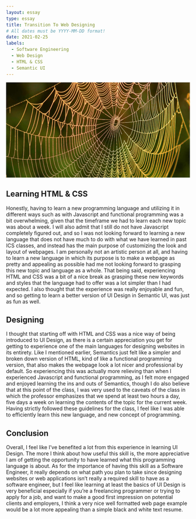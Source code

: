 ```yaml
---
layout: essay
type: essay
title: Transition To Web Designing
# All dates must be YYYY-MM-DD format!
date: 2021-02-25
labels:
  - Software Engineering
  - Web Design
  - HTML & CSS
  - Semantic UI
---
```

<div>
<img class="ui massive centered image" src="../images/spiderweb.jpg">
</div>

## Learning HTML & CSS
Honestly, having to learn a new programming language and utilizing it in different ways such as with Javascript and functional programming was a bit overwhelming, given that the timeframe we had to learn each new topic was about a week. I will also admit that I still do not have Javascript completely figured out, and so I was not looking forward to learning a new language that does not have much to do with what we have learned in past ICS classes, and instead has the main purpose of customizing the look and layout of webpages. I am personally not an artistic person at all, and having to learn a new language in which its purpose is to make a webpage as pretty and appealing as possible had me not looking forward to grasping this new topic and language as a whole. That being said, experiencing HTML and CSS was a bit of a nice break as grasping these new keywords and styles that the language had to offer was a lot simpler than I had expected. I also thought that the experience was really enjoyable and fun, and so getting to learn a better version of UI Design in Semantic UI, was just as fun as well.

## Designing
I thought that starting off with HTML and CSS was a nice way of being introduced to UI Design, as there is a certain appreciation you get for getting to experience one of the main languages for designing websites in its entirety. Like I mentioned earlier, Semantics just felt like a simpler and broken down version of HTML, kind of like a functional programming version, that also makes the webpage look a lot nicer and professional by default. So experiencing this was actually more relieving than when I experienced Javascript and functional programming, as I felt more engaged and enjoyed learning the ins and outs of Semantics, though I do also believe that at this point of the class, I was very used to the caveats of the class in which the professor emphasizes that we spend at least two hours a day, five days a week on learning the contents of the topic for the current week. Having strictly followed these guidelines for the class, I feel like I was able to efficiently learn this new language, and new concept of programming.

## Conclusion
Overall, I feel like I’ve benefited a lot from this experience in learning UI Design. The more I think about how useful this skill is, the more appreciative I am of getting the opportunity to have learned what this programming language is about. As for the importance of having this skill as a Software Engineer, it really depends on what path you plan to take since designing websites or web applications isn’t really a required skill to have as a software engineer, but I feel like learning at least the basics of UI Design is very beneficial especially if you’re a freelancing programmer or trying to apply for a job, and want to make a good first impression on potential clients and employers, I think a very nice well formatted web page example would be a lot more appealing than a simple black and white text resume.
